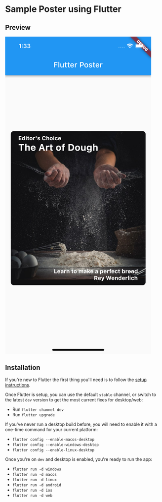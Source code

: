 # Sample Poster using Flutter

## Preview
![poster](poster.png)

## Installation

If you're new to Flutter the first thing you'll need is to follow the [setup instructions](https://flutter.dev/docs/get-started/install).

Once Flutter is setup, you can use the default `stable` channel, or switch to the latest `dev` version to get the most current fixes for desktop/web:
* Run `flutter channel dev`
* Run `flutter upgrade`

If you've never run a desktop build before, you will need to enable it with a one-time command for your current platform:
* `flutter config --enable-macos-desktop`
* `flutter config --enable-windows-desktop`
* `flutter config --enable-linux-desktop`

Once you're on `dev` and desktop is enabled, you're ready to run the app:
* `flutter run -d windows`
* `flutter run -d macos`
* `flutter run -d linux`
* `flutter run -d android`
* `flutter run -d ios`
* `flutter run -d web`
